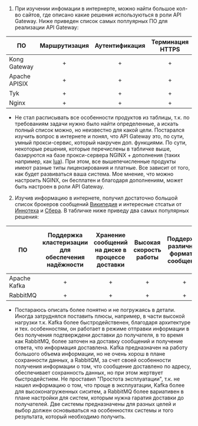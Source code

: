 1. При изучении инфомации в интернерте, можно найти большое кол-во сайтов, где описано какие решения используються в роли API Gateway. Ниже приведен список самых поплуярных ПО для реализации API Gateway:

| ПО | Маршрутизация | Аутентификация | Терминация HTTPS |
|---|:---:|:---:|:---:|
| Kong Gateway | + | + | + |
| Apache APISIX | + | + | + |
| Tyk | + | + | + |
| Nginx | + | + | + |

 * Не стал расписывать все особенности продуктов из таблицы, т.к. по требованиям задачи нужно было найти определенные, а искать полный список можно, но неизвестно для какой цели. Постарался изучить вопрос в интернете и понял, что API Gateway это, по сути, умный прокси-сервис, который накручен доп. функциями. По сути, некоторые решения, которые перечислены в табличке выше, базируются на базе прокси-сервера NGINX + дополнения (таких например, как [lua](https://github.com/openresty/lua-nginx-module#videos)). При этом, все вышепечисленные продукты имеют разные типы лицензирования и платные. Все зависит от того, как будет развиваться ваша система. Мое мнение, что можно настроить NGINX, он бесплатен и благодаря дополнениям, может быть настроен в роли API Gateway.

2. Изучив информацию  в интернете, получил достаточно большой список брокеров сообщений [Википедия](https://ru.wikipedia.org/wiki/Брокер_сообщений#:~:text=Список%20брокеров%20сообщений) и интересные стсатьи от [Иннотеха](https://habr.com/ru/companies/innotech/articles/698838/) и [Сбера](https://habr.com/ru/companies/sberbank/articles/669456/). В табличке ниже приведу два самых популярных решения:

| ПО | Поддержка кластеризации для обеспечения надёжности | Хранение сообщений на диске в процессе доставки | Высокая скорость работы | Поддержка различный форматов сообщений | Разделение прав доступа к различным потокам сообщений | Простота эксплуатации |
|---|:---:|:---:|:---:|:---:|:---:|:---:|
| Apache Kafka | + | + | + | + | + | ? |
| RabbitMQ | + | + | + | + | + | ? |

 * Постараюсь описать более понятно и не погружаясь в детали. Иногда затруднялся поставить плюсы, например, в части высокой нагрузки т.к. Kafka более быстродейственен, благодаря архитектуре и тех. особенностям, он работает в режиме отправки информации в без получения подтверждени доставки до получателя, в то время как RabbitMQ, более заточен на доставку сообщений и получение ответа, что информация доставлена. Kafka предназначен на работу большого объема информации, но не очень хорош в плане сохранности данных, а RabbitQM, за счет своей особенности получения информации о том, что сообщение доставлено по адресу, обеспечивает сохранность данных, но при этом жертвует быстродейстием. Не проставил "Простота эксплуатации", т.к. не нашел информацию  о том, что проще в эксплуатации, Kafka более для высоконагруженных сиситем, а RabbitMQ более вариативен в плане настройки для систем, которым нужна гаратия доставки до получателей. Две системы предназначены для разных целей и выбор должен основываться на особенностях системы и того результата, который необходимо получить.
